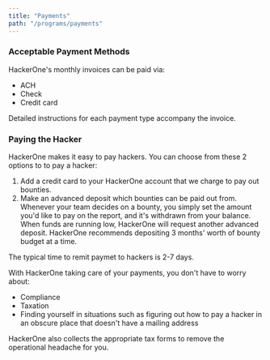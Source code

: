 ```yaml
---
title: "Payments"
path: "/programs/payments"
---
```


### Acceptable Payment Methods
HackerOne's monthly invoices can be paid via:
* ACH
* Check
* Credit card

Detailed instructions for each payment type accompany the invoice.

### Paying the Hacker
HackerOne makes it easy to pay hackers. You can choose from these 2 options to to pay a hacker:
1. Add a credit card to your HackerOne account that we charge to pay out bounties.
2. Make an advanced deposit which bounties can be paid out from. Whenever your team decides on a bounty, you simply set the amount you'd like to pay on the report, and it's withdrawn from your balance. When funds are running low, HackerOne will request another advanced deposit. HackerOne recommends depositing 3 months' worth of bounty budget at a time.

The typical time to remit paymet to hackers is 2-7 days.

With HackerOne taking care of your payments, you don't have to worry about:
* Compliance
* Taxation
* Finding yourself in situations such as figuring out how to pay a hacker in an obscure place that doesn't have a mailing address

HackerOne also collects the appropriate tax forms to remove the operational headache for you.
